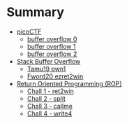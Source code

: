 # Summary

- [picoCTF](./stack_buffer_overflow/buffer_overflow_theory.md)
  - [buffer overflow 0](./picoCTF/buffer_overflow_0.md)
  - [buffer overflow 1](./picoCTF/buffer_overflow_1.md)
  - [buffer overflow 2](./picoCTF/buffer_overflow_2.md)
- [Stack Buffer Overflow]()
  - [Tamu19 pwn1](./stack_buffer_overflow/Tamu19_pwn1.md)
  - [Fword20 ezret2win](./stack_buffer_overflow/Fwordctf20_superez.md)
- [Return Oriented Programming (ROP)]()
  - [Chall 1 - ret2win](./rop/ret2win.md)
  - [Chall 2 - split](./rop/split.md)
  - [Chall 3 - callme](./rop/callme.md)
  - [Chall 4 - write4](./rop/write4.md)

